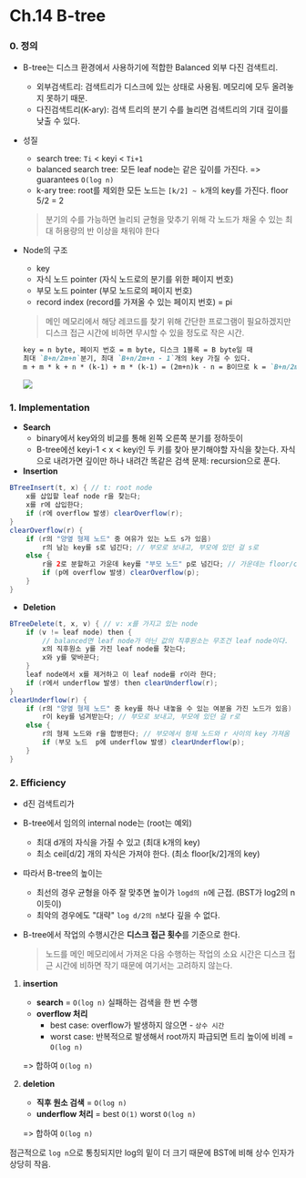 # Ch.14 B-tree

### 0. 정의

- B-tree는 디스크 환경에서 사용하기에 적합한 Balanced 외부 다진 검색트리.

  - 외부검색트리: 검색트리가 디스크에 있는 상태로 사용됨. 메모리에 모두 올려놓지 못하기 때문.
  - 다진검색트리(K-ary): 검색 트리의 분기 수를 늘리면 검색트리의 기대 깊이를 낮출 수 있다.

- 성질

  - search tree:  `Ti` < keyi < `Ti+1`
  - balanced search tree: 모든 leaf node는 같은 깊이를 가진다. => guarantees `O(log n)` 
  - k-ary tree: root를 제외한 모든 노드는 `[k/2] ~ k`개의 key를 가진다. floor 5/2 = 2

  > 분기의 수를 가능하면 늘리되 균형을 맞추기 위해 각 노드가 채울 수 있는 최대 허용량의 반 이상을 채워야 한다

- Node의 구조

  - key
  - 자식 노드 pointer (자식 노드로의 분기를 위한 페이지 번호)
  - 부모 노드 pointer (부모 노드로의 페이지 번호)
  - record index (record를 가져올 수 있는 페이지 번호) = pi

  > 메인 메모리에서 해당 레코드를 찾기 위해 간단한 프로그램이 필요하겠지만 디스크 접근 시간에 비하면 무시할 수 있을 정도로 작은 시간.

  ```markdown
  key = n byte, 페이지 번호 = m byte, 디스크 1블록 = B byte일 때 
  최대 `B+n/2m+n`분기, 최대 `B+n/2m+n - 1`개의 key 가질 수 있다.
  m + m * k + n * (k-1) + m * (k-1) = (2m+n)k - n = B이므로 k = `B+n/2m+n`
  ```

  ![](/Users/mac/Pictures/node.png)



### 1. Implementation

- **Search**
  - binary에서 key와의 비교를 통해 왼쪽 오른쪽 분기를 정하듯이
  - B-tree에선 keyi-1 < x < keyi인 두 키를 찾아 분기해야할 자식을 찾는다.
    자식으로 내려가면 깊이만 하나 내려간 똑같은 검색 문제: recursion으로 푼다.
- **Insertion**

```java
BTreeInsert(t, x) { // t: root node
    x를 삽입할 leaf node r을 찾는다;
    x를 r에 삽입한다;
    if (r에 overflow 발생) clearOverflow(r);
}
clearOverflow(r) {
    if (r의 "양옆 형제 노드" 중 여유가 있는 노드 s가 있음) 
        r의 남는 key를 s로 넘긴다; // 부모로 보내고, 부모에 있던 걸 s로
    else {
        r을 2로 분할하고 가운데 key를 "부모 노드" p로 넘긴다; // 가운데는 floor/ceil
        if (p에 overflow 발생) clearOverflow(p);
    }
}
```

- **Deletion**

```java
BTreeDelete(t, x, v) { // v: x를 가지고 있는 node
    if (v != leaf node) then { 
        // balanced면 leaf node가 아닌 값의 직후원소는 무조건 leaf node이다.
        x의 직후원소 y를 가진 leaf node를 찾는다; 
        x와 y를 맞바꾼다;
    }
    leaf node에서 x를 제거하고 이 leaf node를 r이라 한다; 
    if (r에서 underflow 발생) then clearUnderflow(r); 
}
clearUnderflow(r) {
    if (r의 "양옆 형제 노드" 중 key를 하나 내놓을 수 있는 여분을 가진 노드가 있음) 
        r이 key를 넘겨받는다; // 부모로 보내고, 부모에 있던 걸 r로
    else { 
        r의 형제 노드와 r을 합병한다; // 부모에서 형제 노드와 r 사이의 key 가져옴
        if (부모 노드  p에 underflow 발생) clearUnderflow(p);
    }
}
```



### 2. Efficiency

- d진 검색트리가 

- B-tree에서 임의의 internal node는 (root는 예외)

  - 최대 d개의 자식을 가질 수 있고 (최대 k개의 key)
  - 최소 ceil[d/2] 개의 자식은 가져야 한다. (최소 floor[k/2]개의 key)

- 따라서 B-tree의 높이는

  - 최선의 경우 균형을 아주 잘 맞추면 높이가 `logd의 n`에 근접. (BST가 log2의 n이듯이)
  - 최악의 경우에도 "대략" `log d/2의 n`보다 깊을 수 없다.

- B-tree에서 작업의 수행시간은 **디스크 접근 횟수**를 기준으로 한다.

  > 노드를 메인 메모리에서 가져온 다음 수행하는 작업의 소요 시간은 디스크 접근 시간에 비하면 작기 때문에 여기서는 고려하지 않는다.

1. **insertion**

   - **search** = `O(log n)` 실패하는 검색을 한 번 수행
   - **overflow 처리** 
     - best case: overflow가 발생하지 않으면 - `상수 시간`
     - worst case: 반복적으로 발생해서 root까지 파급되면 트리 높이에 비례 = `O(log n)`

   => 합하여 `O(log n)`

2. **deletion**

   - **직후 원소 검색** = `O(log n)`
   - **underflow 처리** = best `O(1)`  worst `O(log n)`

   => 합하여 `O(log n)`

점근적으로 `log n`으로 통칭되지만 log의 밑이 더 크기 때문에 BST에 비해 상수 인자가 상당히 작음.